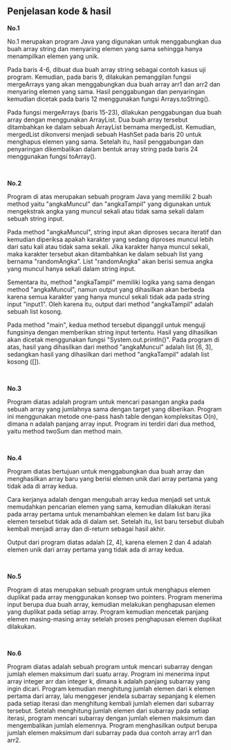 <h2>Penjelasan kode & hasil</h2>

<b>No.1</b>

<p>No.1 merupakan program Java yang digunakan untuk menggabungkan dua buah array string dan menyaring elemen yang sama sehingga hanya menampilkan elemen yang unik.</p>

<p>Pada baris 4-6, dibuat dua buah array string sebagai contoh kasus uji program. Kemudian, pada baris 9, dilakukan pemanggilan fungsi mergeArrays yang akan menggabungkan dua buah array arr1 dan arr2 dan menyaring elemen yang sama. Hasil penggabungan dan penyaringan kemudian dicetak pada baris 12 menggunakan fungsi Arrays.toString().</p>

<p>Pada fungsi mergeArrays (baris 15-23), dilakukan penggabungan dua buah array dengan menggunakan ArrayList. Dua buah array tersebut ditambahkan ke dalam sebuah ArrayList bernama mergedList. Kemudian, mergedList dikonversi menjadi sebuah HashSet pada baris 20 untuk menghapus elemen yang sama. Setelah itu, hasil penggabungan dan penyaringan dikembalikan dalam bentuk array string pada baris 24 menggunakan fungsi toArray().</p>
</br>

<b>No.2</b>

<p>Program di atas merupakan sebuah program Java yang memiliki 2 buah method yaitu "angkaMuncul" dan "angkaTampil" yang digunakan untuk mengekstrak angka yang muncul sekali atau tidak sama sekali dalam sebuah string input.</p>

<p>Pada method "angkaMuncul", string input akan diproses secara iteratif dan kemudian diperiksa apakah karakter yang sedang diproses muncul lebih dari satu kali atau tidak sama sekali. Jika karakter hanya muncul sekali, maka karakter tersebut akan ditambahkan ke dalam sebuah list yang bernama "randomAngka". List "randomAngka" akan berisi semua angka yang muncul hanya sekali dalam string input.</p>

<p>Sementara itu, method "angkaTampil" memiliki logika yang sama dengan method "angkaMuncul", namun output yang dihasilkan akan berbeda karena semua karakter yang hanya muncul sekali tidak ada pada string input "input1". Oleh karena itu, output dari method "angkaTampil" adalah sebuah list kosong.</p>

<p>Pada method "main", kedua method tersebut dipanggil untuk menguji fungsinya dengan memberikan string input tertentu. Hasil yang dihasilkan akan dicetak menggunakan fungsi "System.out.println()". Pada program di atas, hasil yang dihasilkan dari method "angkaMuncul" adalah list [6, 3], sedangkan hasil yang dihasilkan dari method "angkaTampil" adalah list kosong ([]).</p>
<br>

<b>No.3</b>

<p>Program diatas adalah program untuk mencari pasangan angka pada sebuah array yang jumlahnya sama dengan target yang diberikan. Program ini menggunakan metode one-pass hash table dengan kompleksitas O(n), dimana n adalah panjang array input. Program ini terdiri dari dua method, yaitu method twoSum dan method main.</p>
</br>

<b>No.4</b>

<p>Program diatas bertujuan untuk menggabungkan dua buah array dan menghasilkan array baru yang berisi elemen unik dari array pertama yang tidak ada di array kedua.</p>

<p>Cara kerjanya adalah dengan mengubah array kedua menjadi set untuk memudahkan pencarian elemen yang sama, kemudian dilakukan iterasi pada array pertama untuk menambahkan elemen ke dalam list baru jika elemen tersebut tidak ada di dalam set. Setelah itu, list baru tersebut diubah kembali menjadi array dan di-return sebagai hasil akhir.</p>

<p>Output dari program diatas adalah [2, 4], karena elemen 2 dan 4 adalah elemen unik dari array pertama yang tidak ada di array kedua.</p>
</br>

<b>No.5</b>

<p>Program di atas merupakan sebuah program untuk menghapus elemen duplikat pada array menggunakan konsep two pointers. Program menerima input berupa dua buah array, kemudian melakukan penghapusan elemen yang duplikat pada setiap array. Program kemudian mencetak panjang elemen masing-masing array setelah proses penghapusan elemen duplikat dilakukan.</p>
</br>

<b>No.6</b>

<p>Program diatas adalah sebuah program untuk mencari subarray dengan jumlah elemen maksimum dari suatu array. Program ini menerima input array integer arr dan integer k, dimana k adalah panjang subarray yang ingin dicari. Program kemudian menghitung jumlah elemen dari k elemen pertama dari array, lalu menggeser jendela subarray sepanjang k elemen pada setiap iterasi dan menghitung kembali jumlah elemen dari subarray tersebut. Setelah menghitung jumlah elemen dari subarray pada setiap iterasi, program mencari subarray dengan jumlah elemen maksimum dan mengembalikan jumlah elemennya. Program menghasilkan output berupa jumlah elemen maksimum dari subarray pada dua contoh array arr1 dan arr2.</p></br>